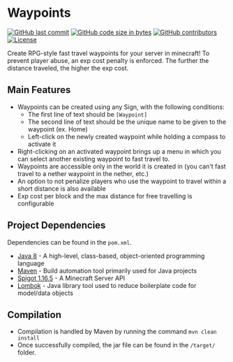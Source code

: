 # Waypoints
[![GitHub last commit](https://img.shields.io/github/last-commit/lunarpatriots/Waypoints.svg?logo=github)](https://github.com/lunarpatriots/Waypoints/commits/develop)
[![GitHub code size in bytes](https://img.shields.io/github/languages/code-size/lunarpatriots/Waypoints.svg?logo=github)](https://github.com/lunarpatriots/Waypoints)
[![GitHub contributors](https://img.shields.io/github/contributors/lunarpatriots/Waypoints.svg)](https://github.com/lunarpatriots/Waypoints/graphs/contributors)
[![License](https://img.shields.io/github/license/lunarpatriots/Waypoints.svg)](https://github.com/lunarpatriots/Waypoints/blob/develop/LICENSE)

Create RPG-style fast travel waypoints for your server in minecraft! To prevent player abuse,
an exp cost penalty is enforced. The further the distance traveled, the higher the exp cost.

## Main Features
- Waypoints can be created using any Sign, with the following conditions:
    - The first line of text should be `[Waypoint]`
    - The second line of text should be the unique name to be given to the waypoint (ex. Home)
    - Left-click on the newly created waypoint while holding a compass to activate it
- Right-clicking on an activated waypoint brings up a menu in which you can select another existing waypoint to fast travel to.
- Waypoints are accessible only in the world it is created in (you can't fast travel to a nether waypoint in the nether, etc.)
- An option to not penalize players who use the waypoint to travel within a short distance is also available
- Exp cost per block and the max distance for free travelling is configurable

## Project Dependencies
Dependencies can be found in the `pom.xml`.
- [Java 8](https://www.oracle.com/java/technologies/javase/javase-jdk8-downloads.html) - A high-level, class-based, object-oriented programming language
- [Maven](https://maven.apache.org/download.cgi) - Build automation tool primarily used for Java projects
- [Spigot 1.16.5](https://www.spigotmc.org/wiki/spigot-maven/) - A Minecraft Server API
- [Lombok](https://projectlombok.org/) - Java library tool used to reduce boilerplate code for model/data objects

## Compilation
- Compilation is handled by Maven by running the command `mvn clean install`
- Once successfully compiled, the jar file can be found in the `/target/` folder.


